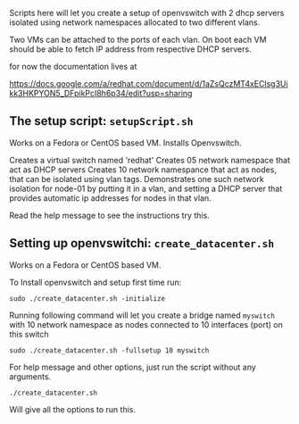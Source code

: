 Scripts here will let you create a setup of openvswitch with 2 dhcp servers
isolated using network namespaces allocated to two different vlans.

Two VMs can be attached to the ports of each vlan.
On boot each VM should be able to fetch IP address from respective DHCP servers. 

for now the documentation lives at 

https://docs.google.com/a/redhat.com/document/d/1aZsQczMT4xEClsg3Uikk3HKPYON5_DFpikPcI8h6p34/edit?usp=sharing


The setup script: `setupScript.sh` 
---------------------------------------------------

Works on a Fedora or CentOS based VM.
Installs Openvswitch.

Creates a virtual switch named 'redhat'
Creates 05 network namespace that act as DHCP servers
Creates 10 network namespance that act as nodes,
  that can be isolated using vlan tags.
Demonstrates one such network isolation for node-01
by putting it in a vlan, and setting a DHCP server
that provides automatic ip addresses for nodes in that vlan.

Read the help message to see the instructions try this. 

Setting up openvswitchi: `create_datacenter.sh`
------------------------------------------------------

Works on a Fedora or CentOS based VM.

To Install openvswitch and setup first time run:

```
sudo ./create_datacenter.sh -initialize
```

Running following command will let you create a bridge named `myswitch` with
10 network namespace as nodes connected to 10 interfaces (port) on this switch

```
sudo ./create_datacenter.sh -fullsetup 10 myswitch
``` 

For help message and other options, just run the script without any arguments.

```
./create_datacenter.sh
```

Will give all the options to run this. 


